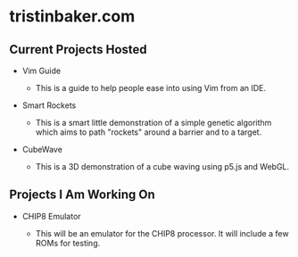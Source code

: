 # tristinbaker.com

## Current Projects Hosted

* Vim Guide
  
  - This is a guide to help people ease into using Vim from an IDE. 
  
* Smart Rockets

  - This is a smart little demonstration of a simple genetic algorithm which aims to path "rockets" around a barrier and to a target.
  
* CubeWave

  - This is a 3D demonstration of a cube waving using p5.js and WebGL.
  
## Projects I Am Working On

* CHIP8 Emulator

  - This will be an emulator for the CHIP8 processor. It will include a few ROMs for testing.

